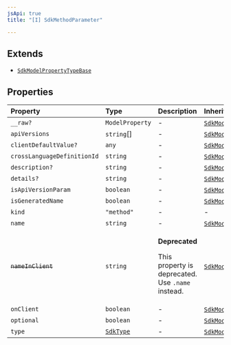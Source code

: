 ```yaml
---
jsApi: true
title: "[I] SdkMethodParameter"

---
```

## Extends

- [`SdkModelPropertyTypeBase`](SdkModelPropertyTypeBase.md)

## Properties

| Property | Type | Description | Inherited from |
| :------ | :------ | :------ | :------ |
| `__raw?` | `ModelProperty` | - | [`SdkModelPropertyTypeBase`](SdkModelPropertyTypeBase.md).`__raw` |
| `apiVersions` | `string`[] | - | [`SdkModelPropertyTypeBase`](SdkModelPropertyTypeBase.md).`apiVersions` |
| `clientDefaultValue?` | `any` | - | [`SdkModelPropertyTypeBase`](SdkModelPropertyTypeBase.md).`clientDefaultValue` |
| `crossLanguageDefinitionId` | `string` | - | [`SdkModelPropertyTypeBase`](SdkModelPropertyTypeBase.md).`crossLanguageDefinitionId` |
| `description?` | `string` | - | [`SdkModelPropertyTypeBase`](SdkModelPropertyTypeBase.md).`description` |
| `details?` | `string` | - | [`SdkModelPropertyTypeBase`](SdkModelPropertyTypeBase.md).`details` |
| `isApiVersionParam` | `boolean` | - | [`SdkModelPropertyTypeBase`](SdkModelPropertyTypeBase.md).`isApiVersionParam` |
| `isGeneratedName` | `boolean` | - | [`SdkModelPropertyTypeBase`](SdkModelPropertyTypeBase.md).`isGeneratedName` |
| `kind` | `"method"` | - | - |
| `name` | `string` | - | [`SdkModelPropertyTypeBase`](SdkModelPropertyTypeBase.md).`name` |
| ~~`nameInClient`~~ | `string` | <p>**Deprecated**</p><p>This property is deprecated. Use `.name` instead.</p> | [`SdkModelPropertyTypeBase`](SdkModelPropertyTypeBase.md).`nameInClient` |
| `onClient` | `boolean` | - | [`SdkModelPropertyTypeBase`](SdkModelPropertyTypeBase.md).`onClient` |
| `optional` | `boolean` | - | [`SdkModelPropertyTypeBase`](SdkModelPropertyTypeBase.md).`optional` |
| `type` | [`SdkType`](../type-aliases/SdkType.md) | - | [`SdkModelPropertyTypeBase`](SdkModelPropertyTypeBase.md).`type` |
